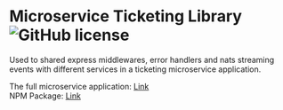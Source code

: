 # Microservice Ticketing Library ![GitHub license](https://img.shields.io/badge/license-MIT-blue.svg)

Used to shared express middlewares, error handlers and nats streaming events with different services in a ticketing microservice application.

The full microservice application: [Link](https://github.com/the-cross-art/Ticketing-App-MicroServicesTS)
<br>
NPM Package: [Link](https://www.npmjs.com/package/@modelclubauth/common)
